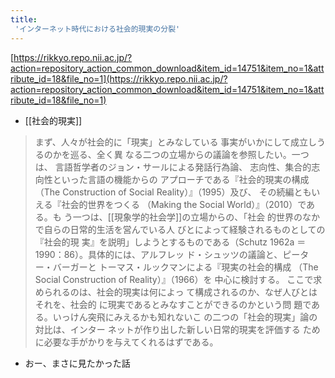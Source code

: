 ```yaml
---
title:
 'インターネット時代における社会的現実の分裂'
---
```


[https://rikkyo.repo.nii.ac.jp/?action=repository_action_common_download&item_id=14751&item_no=1&attribute_id=18&file_no=1](https://rikkyo.repo.nii.ac.jp/?action=repository_action_common_download&item_id=14751&item_no=1&attribute_id=18&file_no=1)
- [[社会的現実]]
> まず、人々が社会的に「現実」とみなしている
>  事実がいかにして成立しうるのかを巡る、全く異
>  なる二つの立場からの議論を参照したい。一つは、
>  言語哲学者のジョン・サールによる発話行為論、
>  志向性、集合的志向性といった言語の機能からの
>  アプローチである『社会的現実の構成（The
>  Construction of Social Reality）』（1995）及び、
>  その続編ともいえる『社会的世界をつくる
>  （Making the Social World）』（2010）である。も
>  う一つは、[[現象学的社会学]]の立場からの、「社会
>  的世界のなかで自らの日常的生活を営んでいる人
>  びとによって経験されるものとしての『社会的現
>  実』を説明」しようとするものである（Schutz
> 1962a ＝ 1990：86）。具体的には、アルフレッ
>  ド・シュッツの議論と、ピーター・バーガーと
>  トーマス・ルックマンによる『現実の社会的構成
>  （The Social Construction of Reality）』（1966）を
>  中心に検討する。
> ここで求められるのは、社会的現実は何によっ
>  て構成されるのか、なぜ人びとはそれを、社会的
>  に現実であるとみなすことができるのかという問
>  題である。いっけん突飛にみえるかも知れないこ
>  の二つの「社会的現実」論の対比は、インター
>  ネットが作り出した新しい日常的現実を評価する
>  ために必要な手がかりを与えてくれるはずである。
- おー、まさに見たかった話
